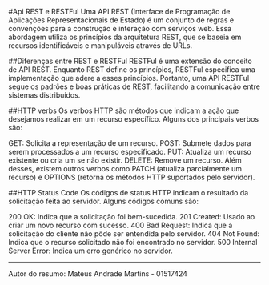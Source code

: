 #Api REST e RESTFul
Uma API REST (Interface de Programação de Aplicações Representacionais de Estado) é um conjunto de regras e convenções para a construção e interação com serviços web. Essa abordagem utiliza os princípios da arquitetura REST, que se baseia em recursos identificáveis e manipuláveis através de URLs.

##Diferenças entre REST e RESTFul
RESTFul é uma extensão do conceito de API REST. Enquanto REST define os princípios, RESTFul especifica uma implementação que adere a esses princípios. Portanto, uma API RESTFul segue os padrões e boas práticas de REST, facilitando a comunicação entre sistemas distribuídos.

##HTTP verbs
Os verbos HTTP são métodos que indicam a ação que desejamos realizar em um recurso específico. Alguns dos principais verbos são:

GET: Solicita a representação de um recurso.
POST: Submete dados para serem processados a um recurso especificado.
PUT: Atualiza um recurso existente ou cria um se não existir.
DELETE: Remove um recurso.
Além desses, existem outros verbos como PATCH (atualiza parcialmente um recurso) e OPTIONS (retorna os métodos HTTP suportados pelo servidor).


##HTTP Status Code
Os códigos de status HTTP indicam o resultado da solicitação feita ao servidor. Alguns códigos comuns são:

200 OK: Indica que a solicitação foi bem-sucedida.
201 Created: Usado ao criar um novo recurso com sucesso.
400 Bad Request: Indica que a solicitação do cliente não pôde ser entendida pelo servidor.
404 Not Found: Indica que o recurso solicitado não foi encontrado no servidor.
500 Internal Server Error: Indica um erro genérico no servidor.

---

Autor do resumo: Mateus Andrade Martins - 01517424
